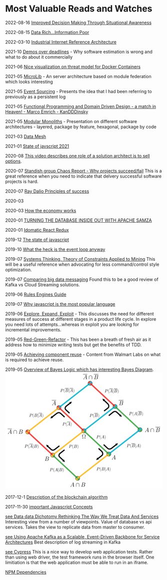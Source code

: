 # Most Valuable Reads and Watches

2022-08-16 [Improved Decision Making Through Situational Awareness](./pdf/Improved_Decision_Making_Through_Situational_Awareness.pdf)

2022-08-15 [Data Rich...Information Poor](./pdf/Data_Rich_Information_Poor.pdf)

2022-03-10 [Industrial Internet Reference Architecture](./pdf/IndustrialInternetReferenceArchitecture-v1.9.pdf)


2021-10 [Demos over deadlines](https://medium.com/javascript-scene/demos-over-deadlines-8ed8dcdecb6) - Why software estimation is wrong and what to do about it commercially

2021-06 [Nice visualization on threat model for Docker Containers](https://www.trendmicro.com/vinfo/us/security/news/security-technology/container-security-examining-potential-threats-to-the-container-environment)

2021-05 [MicroLib](https://github.com/module-federation/MicroLib) - An server architecture based on module federation which looks interesting

2021-05 [Event Sourcing](https://martinfowler.com/eaaDev/EventSourcing.html) - Presents the idea that I had been referring to previously as a persistent log

2021-05 [Functional Programming and Domain Driven Design - a match in Heaven! - Marco Emrich - KanDDDinsky](https://www.youtube.com/watch?v=56j8kLMdkyQ&t=1644s)

2021-05 [Modular Monoliths](https://www.youtube.com/watch?v=5OjqD-ow8GE) -  Presentation on different software architectures - layered, package by feature, hexagonal, package by code

2021-03 [Data Mesh](https://martinfowler.com/articles/data-monolith-to-mesh.html)

2021-01 [State of javscript 2021](https://2020.stateofjs.com/en-US/)

2020-08 [This video describes one role of a solution architect is to sell options](https://www.youtube.com/watch?v=mS0AJLqmnvQ).

2020-07 [Standish group Chaos Report - Why projects succeed/fail](https://www.projectsmart.co.uk/white-papers/chaos-report.pdf)  This is a great reference when you need to indicate that delvery successful software projects is hard. 

2020-07 [Ray Dalio Principles of success](https://www.youtube.com/watch?v=B9XGUpQZY38)

2020-03 [](https://gisgeography.com/kriging-interpolation-prediction/)

2020-03 [How the economy works](https://www.youtube.com/watch?v=PHe0bXAIuk0)

2020-01 [TURNING THE DATABASE INSIDE OUT WITH APACHE SAMZA](https://youtu.be/fU9hR3kiOK0)

2020-01 [Idomatic React Redux](git@github.com:bayeslife/readinglist.git)

2019-12 [The state of javascript](https://2019.stateofjs.com/)

2019-10 [What the heck is the event loop anyway](https://www.youtube.com/watch?v=8aGhZQkoFbQ)

2019-07 [Systems Thinking, Theory of Constraints Applied to Mining](http://www.austmine.com.au/News/category/press-releases/radical-innovation-in-mining-management-article-2-the-information-age-myth-1-reinforcement-and-myth-2-domination) This will be a useful reference when advocating for less command/control style optimization.

2019-07 [Comparing big data messaging](https://blog.scottlogic.com/2018/04/17/comparing-big-data-messaging.html#references)  Found this to be a good review of Kafka vs Cloud Streaming solutions.

2019-06 [Rules Engines Guide](https://blog.waylay.io/tag/rules-engine/)

2019-07 [Why javascript is the most popular language](https://medium.com/javascript-scene/how-popular-is-javascript-in-2019-823712f7c4b1)

2019-06 [Explore, Expand, Exploit](https://www.youtube.com/watch?v=FlJN6_4yI2A) - This discusses the need for different measures of success at different stages in a product life cycle. In explore you need lots of attempts...whereas in exploit you are looking for incremental improvements.
 
2019-05 [Red-Green-Refactor](https://www.youtube.com/watch?v=EZ05e7EMOLM) - This has been a breath of fresh air as it address how to minimize writing tests but get the benefits of TDD.

2019-05 [Achieving component reuse](https://medium.com/walmartlabs/how-to-achieve-reusability-with-react-components-81edeb7fb0e0) - Content from Walmart Labs on what is required to achieve reuse.

2019-05 [Overview of Bayes Logic which has interesting Bayes Diagram](https://medium.com/@aycignl/bayesian-networks-bns-bc53b29c3f66).
![](./images/BayesLogicDiagram.png)


2017-12-1 [Description of the blockchain algorithm](https://github.com/ethereum/wiki/wiki/White-Paper)

2017-11-30 [important Javascript Concepts](https://medium.com/javascript-scene/10-interview-questions-every-javascript-developer-should-know-6fa6bdf5ad95)

[see Data data Dichotomy Rethinking The Way We Treat Data And Services](https://www.confluent.io/blog/data-dichotomy-rethinking-the-way-we-treat-data-and-services/)
Interesting view from a number of viewpoints.  Value of database vs api services.  Takes the view to replicate data from master to consumer.

[see Using Apache Kafka as a Scalable, Event-Driven Backbone for Service Architectures](https://www.confluent.io/blog/apache-kafka-for-service-architectures/)
Best description of log streaming in Kafka

[see Cypress](https://www.cypress.io/)  This is a nice way to develop web application tests.  Rather than using web driver, the test framework runs in the browser itself. One limitiation is that the web application must be able to run in an iframe.


[NPM Dependencies](https://david-dm.org/)
